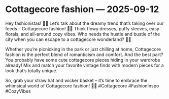 # Cottagecore fashion — 2025-09-12

Hey fashionistas! 💁‍♀️ Let’s talk about the dreamy trend that’s taking over our feeds – Cottagecore fashion! 🌿🌻 Think flowy dresses, puffy sleeves, easy florals, and all-around cozy vibes. Who needs the hustle and bustle of the city when you can escape to a cottagecore wonderland? 🏡✨

Whether you’re picnicking in the park or just chilling at home, Cottagecore fashion is the perfect blend of romanticism and comfort. And the best part? You probably have some cute cottagecore pieces hiding in your wardrobe already! Mix and match your favorite vintage finds with modern pieces for a look that’s totally unique.

So, grab your straw hat and wicker basket – it’s time to embrace the whimsical world of Cottagecore fashion! 🌼🍃 #Cottagecore #FashionInspo #CozyVibes